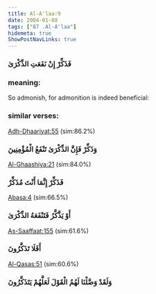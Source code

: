 ```yaml
---
title: Al-A'laa:9
date: 2004-01-08
tags: ["87 .Al-A'laa"]
hidemeta: true 
ShowPostNavLinks: true 
---
```

### فَذَكِّرْ إِنْ نَفَعَتِ الذِّكْرَىٰ
### meaning: 
So admonish, for admonition is indeed beneficial:
### similar verses: 

[Adh-Dhaariyat:55](/51/55) (sim:86.2%)

### وَذَكِّرْ فَإِنَّ الذِّكْرَىٰ تَنْفَعُ الْمُؤْمِنِينَ

[Al-Ghaashiya:21](/88/21) (sim:84.0%)

### فَذَكِّرْ إِنَّمَا أَنْتَ مُذَكِّرٌ

[Abasa:4](/80/4) (sim:66.5%)

### أَوْ يَذَّكَّرُ فَتَنْفَعَهُ الذِّكْرَىٰ

[As-Saaffaat:155](/37/155) (sim:61.6%)

### أَفَلَا تَذَكَّرُونَ

[Al-Qasas:51](/28/51) (sim:60.6%)

### وَلَقَدْ وَصَّلْنَا لَهُمُ الْقَوْلَ لَعَلَّهُمْ يَتَذَكَّرُونَ
